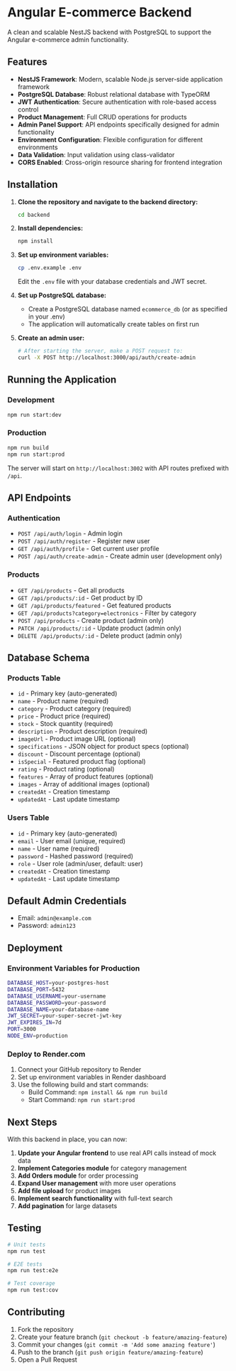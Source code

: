 
# Angular E-commerce Backend

A clean and scalable NestJS backend with PostgreSQL to support the Angular e-commerce admin functionality.

## Features

- **NestJS Framework**: Modern, scalable Node.js server-side application framework
- **PostgreSQL Database**: Robust relational database with TypeORM
- **JWT Authentication**: Secure authentication with role-based access control
- **Product Management**: Full CRUD operations for products
- **Admin Panel Support**: API endpoints specifically designed for admin functionality
- **Environment Configuration**: Flexible configuration for different environments
- **Data Validation**: Input validation using class-validator
- **CORS Enabled**: Cross-origin resource sharing for frontend integration

## Installation

1. **Clone the repository and navigate to the backend directory:**
   ```bash
   cd backend
   ```

2. **Install dependencies:**
   ```bash
   npm install
   ```

3. **Set up environment variables:**
   ```bash
   cp .env.example .env
   ```
   Edit the `.env` file with your database credentials and JWT secret.

4. **Set up PostgreSQL database:**
   - Create a PostgreSQL database named `ecommerce_db` (or as specified in your .env)
   - The application will automatically create tables on first run

5. **Create an admin user:**
   ```bash
   # After starting the server, make a POST request to:
   curl -X POST http://localhost:3000/api/auth/create-admin
   ```

## Running the Application

### Development
```bash
npm run start:dev
```

### Production
```bash
npm run build
npm run start:prod
```

The server will start on `http://localhost:3002` with API routes prefixed with `/api`.

## API Endpoints

### Authentication
- `POST /api/auth/login` - Admin login
- `POST /api/auth/register` - Register new user
- `GET /api/auth/profile` - Get current user profile
- `POST /api/auth/create-admin` - Create admin user (development only)

### Products
- `GET /api/products` - Get all products
- `GET /api/products/:id` - Get product by ID
- `GET /api/products/featured` - Get featured products
- `GET /api/products?category=electronics` - Filter by category
- `POST /api/products` - Create product (admin only)
- `PATCH /api/products/:id` - Update product (admin only)
- `DELETE /api/products/:id` - Delete product (admin only)

## Database Schema

### Products Table
- `id` - Primary key (auto-generated)
- `name` - Product name (required)
- `category` - Product category (required)
- `price` - Product price (required)
- `stock` - Stock quantity (required)
- `description` - Product description (required)
- `imageUrl` - Product image URL (optional)
- `specifications` - JSON object for product specs (optional)
- `discount` - Discount percentage (optional)
- `isSpecial` - Featured product flag (optional)
- `rating` - Product rating (optional)
- `features` - Array of product features (optional)
- `images` - Array of additional images (optional)
- `createdAt` - Creation timestamp
- `updatedAt` - Last update timestamp

### Users Table
- `id` - Primary key (auto-generated)
- `email` - User email (unique, required)
- `name` - User name (required)
- `password` - Hashed password (required)
- `role` - User role (admin/user, default: user)
- `createdAt` - Creation timestamp
- `updatedAt` - Last update timestamp

## Default Admin Credentials
- Email: `admin@example.com`
- Password: `admin123`

## Deployment

### Environment Variables for Production
```bash
DATABASE_HOST=your-postgres-host
DATABASE_PORT=5432
DATABASE_USERNAME=your-username
DATABASE_PASSWORD=your-password
DATABASE_NAME=your-database-name
JWT_SECRET=your-super-secret-jwt-key
JWT_EXPIRES_IN=7d
PORT=3000
NODE_ENV=production
```

### Deploy to Render.com
1. Connect your GitHub repository to Render
2. Set up environment variables in Render dashboard
3. Use the following build and start commands:
   - Build Command: `npm install && npm run build`
   - Start Command: `npm run start:prod`

## Next Steps

With this backend in place, you can now:

1. **Update your Angular frontend** to use real API calls instead of mock data
2. **Implement Categories module** for category management
3. **Add Orders module** for order processing
4. **Expand User management** with more user operations
5. **Add file upload** for product images
6. **Implement search functionality** with full-text search
7. **Add pagination** for large datasets

## Testing

```bash
# Unit tests
npm run test

# E2E tests
npm run test:e2e

# Test coverage
npm run test:cov
```

## Contributing

1. Fork the repository
2. Create your feature branch (`git checkout -b feature/amazing-feature`)
3. Commit your changes (`git commit -m 'Add some amazing feature'`)
4. Push to the branch (`git push origin feature/amazing-feature`)
5. Open a Pull Request
